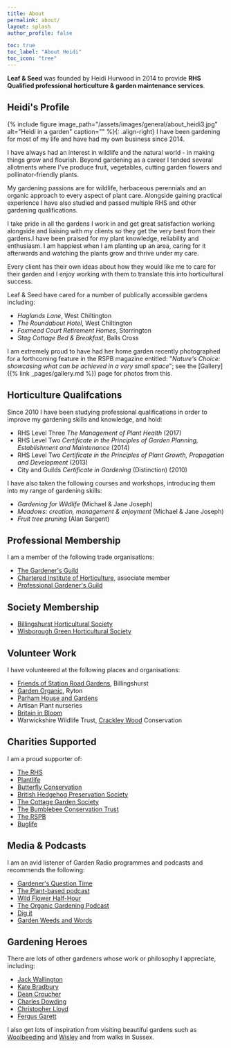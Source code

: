 ```yaml
---
title: About
permalink: about/
layout: splash
author_profile: false

toc: true
toc_label: "About Heidi"
toc_icon: "tree"
---
```

**Leaf & Seed** was founded by Heidi Hurwood in 2014 to provide **RHS Qualified professional horticulture & garden maintenance services**.

## Heidi's Profile
{% include figure image_path="/assets/images/general/about_heidi3.jpg" alt="Heidi in a garden" caption="" %}{: .align-right}
I have been gardening for most of my life and have had my own business since 2014. 

I have always had an interest in wildlife and the natural world - in making things grow and flourish. Beyond gardening as a career I tended several allotments where I've produce fruit, vegetables, cutting garden flowers and pollinator-friendly plants.

My gardening passions are for wildlife, herbaceous perennials and an organic approach to every aspect of plant care. Alongside gaining practical experience I have also studied and passed multiple RHS and other gardening qualifications. 

I take pride in all the gardens I work in and get great satisfaction working alongside and liaising with my clients so they get the very best from their gardens.I have been praised for my plant knowledge, reliability and enthusiasm. I am happiest when I am planting up an area, caring for it afterwards and watching the plants grow and thrive under my care.

Every client has their own ideas about how they would like me to care for their garden and I enjoy working with them to translate this into horticultural success.

Leaf & Seed have cared for a number of publically accessible gardens including:
 * *Haglands Lane*, West Chiltington
 * *The Roundabout Hotel*, West Chiltington
 * *Foxmead Court Retirement Homes*, Storrington
 * *Stag Cottage Bed & Breakfast*, Balls Cross

I am extremely proud to have had her home garden recently photographed for a forthcoming feature in the RSPB magazine entitled: "*Nature's Choice: showcasing what can be achieved in a very small space*"; see the [Gallery]({% link _pages/gallery.md %}) page for photos from this.

## Horticulture Qualifcations
Since 2010 I have been studying professional qualifications in order to improve my gardening skills and knowledge, and hold:

  * RHS Level Three *The Management of Plant Health* (2017)
  * RHS Level Two *Certificate in the Principles of Garden Planning, Establishment and Maintenance* (2014)
  * RHS Level Two *Certificate in the Principles of Plant Growth, Propagation and Development* (2013)
  * City and Guilds *Certificate in Gardening* (Distinction) (2010)

I have also taken the following courses and workshops, introducing them into my range of gardening skills:
* *Gardening for Wildlife* (Michael & Jane Joseph)
* *Meadows: creation, management & enjoyment* (Michael & Jane Joseph)
* *Fruit tree pruning* (Alan Sargent)

## Professional Membership
I am a member of the following trade organisations:

* [The Gardener's Guild](http://www.thegardenersguild.co.uk) 
* [Chartered Institute of Horticulture](https://www.horticulture.org.uk), associate member
* [Professional Gardener's Guild](http://www.pgg.org.uk)

## Society Membership
 * [Billingshurst Horticultural Society](http://horticulture.billingshurst.community)
 * [Wisborough Green Horticultural Society](http://www.wisboroughgreen.org/horticultural-society/)

## Volunteer Work
I have volunteered at the following places and organisations:

  * [Friends of Station Road Gardens](https://www.facebook.com/FOGBillie/), Billingshurst
  * [Garden Organic](https://www.gardenorganic.org.uk/ryton), Ryton
  * [Parham House and Gardens](http://www.parhaminsussex.co.uk/the-gardens/)
  * Artisan Plant nurseries
  * [Britain in Bloom](https://www.rhs.org.uk/Communities/Campaigns/Britain-in-Bloom/Get-Involved)
  * Warwickshire Wildlife Trust, [Crackley Wood](http://www.warwickshirewildlifetrust.org.uk/reserves/crackley-woods) Conservation

## Charities Supported
I am a proud supporter of:

  * [The RHS](https://www.rhs.org.uk)
  * [Plantlife](http://www.plantlife.org.uk/uk)
  * [Butterfly Conservation](http://butterfly-conservation.org)
  * [British Hedgehog Preservation Society](https://www.britishhedgehogs.org.uk)
  * [The Cottage Garden Society](http://www.thecottagegardensociety.org.uk)
  * [The Bumblebee Conservation Trust](https://bumblebeeconservation.org)
  * [The RSPB](https://ww2.rspb.org.uk)
  * [Buglife](https://www.buglife.org.uk)

## Media & Podcasts
I am an avid listener of Garden Radio programmes and podcasts and recommends the following:

* [Gardener's Question Time](https://www.bbc.co.uk/programmes/b006qp2f)
* [The Plant-based podcast](https://theplantbasedpodcast.net)
* [Wild Flower Half-Hour](https://bsbi.org/wildflower-hour)
* [The Organic Gardening Podcast](https://gardenorganic.org.uk/podcast)
* [Dig it](https://www.bbc.co.uk/programmes/p001d7gf/episodes/guide)
* [Garden Weeds and Words](http://www.gardensweedsandwords.com/podcast)

## Gardening Heroes
There are lots of other gardeners whose work or philosophy I appreciate, including:

* [Jack Wallington](https://www.jackwallington.com)
* [Kate Bradbury](https://www.bloomsbury.com/author/kate-bradbury/)
* [Dean Croucher](https://www.instagram.com/dean.r.croucher/?hl=en)
* [Charles Dowding](https://charlesdowding.co.uk)
* [Christopher Lloyd](https://www.greatdixter.co.uk/about/christopher-lloyd/)
* [Fergus Garett](https://www.greatdixter.co.uk/about/people/fergus-garrett/)

I also get lots of inspiration from visiting beautiful gardens such as [Woolbeeding](https://www.nationaltrust.org.uk/woolbeding-gardens) and [Wisley](https://www.rhs.org.uk/gardens/wisley) and from walks in Sussex.
